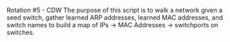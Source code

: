 Rotation #5 - CDW
The purpose of this script is to walk a network given a seed switch, gather learned ARP addresses, learned MAC addresses, and switch names to build a map of IPs -> MAC Addresses -> switchports on switches.

